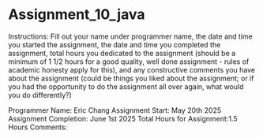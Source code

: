 # Assignment_10_java

Instructions: Fill out your name under programmer name, the date and time you started the assignment, 
the date and time you completed the assignment, total hours you dedicated to the assignment (should be
a minimum of 1 1/2 hours for a good quality, well done assignment - rules of academic honesty apply for
this), and any constructive comments you have about the assignment (could be things you liked about the 
assignment; or if you had the opportunity to do the assignment all over again, what would you do 
differently?) 

Programmer Name: Eric Chang
Assignment Start: May 20th 2025
Assignment Completion: June 1st 2025
Total Hours for Assignment:1.5 Hours
Comments: 